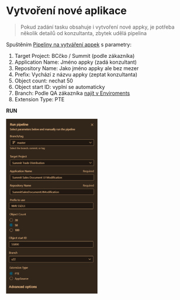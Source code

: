# Vytvoření nové aplikace

> Pokud zadání tasku obsahuje i vytvoření nové appky, je potřeba několik detailů od konzultanta, zbytek udělá pipelina

Spuštěním [Pipeliny na vytváření appek](https://navertica.visualstudio.com/BusinessCentral/_build?definitionId=313) s parametry:

1. Target Project: BCčko / Summit (podle zákazníka)
2. Application Name: Jméno appky (zadá konzultant)
3. Repository Name: Jako jméno appky ale bez mezer
4. Prefix: Vychází z názvu appky (zeptat konzultanta)
5. Object count: nechat 50
6. Object start ID: vyplní se automaticky
7. Branch: Podle QA zákazníka [najít v Enviroments](https://navertica.visualstudio.com/BusinessCentral/_search?text=QA*&type=workitem&lp=workitems-Project&filters=Projects%7BBusinessCentral%7DWork%20Item%20Types%7BEnvironment%7D&pageSize=25&includeFacets=false)
8. Extension Type: PTE

**RUN**

<img src="/Apps/Pics/vytvoreni_app.png" alt="MarineGEO circle logo" style="width: 250px;"/>

